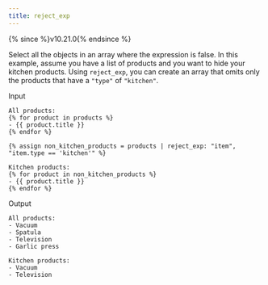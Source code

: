 ```yaml
---
title: reject_exp
---
```


{% since %}v10.21.0{% endsince %}

Select all the objects in an array where the expression is false. In this example, assume you have a list of products and you want to hide your kitchen products. Using `reject_exp`, you can create an array that omits only the products that have a `"type"` of `"kitchen"`.

Input
```liquid
All products:
{% for product in products %}
- {{ product.title }}
{% endfor %}

{% assign non_kitchen_products = products | reject_exp: "item", "item.type == 'kitchen'" %}

Kitchen products:
{% for product in non_kitchen_products %}
- {{ product.title }}
{% endfor %}
```

Output
```text
All products:
- Vacuum
- Spatula
- Television
- Garlic press

Kitchen products:
- Vacuum
- Television
```

[truthy]: ../tutorials/truthy-and-falsy.html
